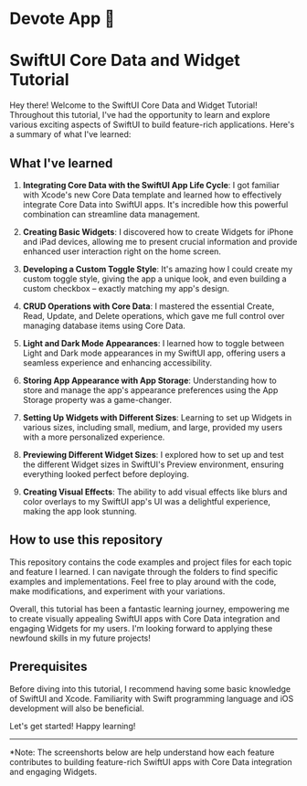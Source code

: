 # Devote App 📲

# SwiftUI Core Data and Widget Tutorial

Hey there! Welcome to the SwiftUI Core Data and Widget Tutorial! Throughout this tutorial, I've had the opportunity to learn and explore various exciting aspects of SwiftUI to build feature-rich applications. Here's a summary of what I've learned:

## What I've learned

1. **Integrating Core Data with the SwiftUI App Life Cycle**: I got familiar with Xcode's new Core Data template and learned how to effectively integrate Core Data into SwiftUI apps. It's incredible how this powerful combination can streamline data management.

2. **Creating Basic Widgets**: I discovered how to create Widgets for iPhone and iPad devices, allowing me to present crucial information and provide enhanced user interaction right on the home screen.

3. **Developing a Custom Toggle Style**: It's amazing how I could create my custom toggle style, giving the app a unique look, and even building a custom checkbox – exactly matching my app's design.

4. **CRUD Operations with Core Data**: I mastered the essential Create, Read, Update, and Delete operations, which gave me full control over managing database items using Core Data.

5. **Light and Dark Mode Appearances**: I learned how to toggle between Light and Dark mode appearances in my SwiftUI app, offering users a seamless experience and enhancing accessibility.

6. **Storing App Appearance with App Storage**: Understanding how to store and manage the app's appearance preferences using the App Storage property was a game-changer.

7. **Setting Up Widgets with Different Sizes**: Learning to set up Widgets in various sizes, including small, medium, and large, provided my users with a more personalized experience.

8. **Previewing Different Widget Sizes**: I explored how to set up and test the different Widget sizes in SwiftUI's Preview environment, ensuring everything looked perfect before deploying.

9. **Creating Visual Effects**: The ability to add visual effects like blurs and color overlays to my SwiftUI app's UI was a delightful experience, making the app look stunning.

## How to use this repository

This repository contains the code examples and project files for each topic and feature I learned. I can navigate through the folders to find specific examples and implementations. Feel free to play around with the code, make modifications, and experiment with your variations.

Overall, this tutorial has been a fantastic learning journey, empowering me to create visually appealing SwiftUI apps with Core Data integration and engaging Widgets for my users. I'm looking forward to applying these newfound skills in my future projects!

## Prerequisites

Before diving into this tutorial, I recommend having some basic knowledge of SwiftUI and Xcode. Familiarity with Swift programming language and iOS development will also be beneficial.

Let's get started! Happy learning!

---
*Note: The screenshorts below are help understand how each feature contributes to building feature-rich SwiftUI apps with Core Data integration and engaging Widgets. 

